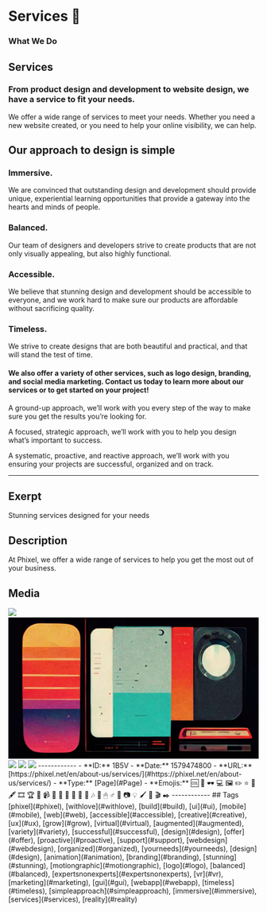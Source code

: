 # Services 🔧
### What We Do 
 
## Services 
 
### From product design and development to website design, we have a service to fit your needs. 
 
We offer a wide range of services to meet your needs. Whether you need a new website created, or you need to help your online visibility, we can help. 
 
 
## Our approach to design is simple 
 
### Immersive. 
 
We are convinced that outstanding design and development should provide unique, experiential learning opportunities that provide a gateway into the hearts and minds of people. 
 
 
### Balanced. 
 
Our team of designers and developers strive to create products that are not only visually appealing, but also highly functional. 
 
### Accessible. 
 
We believe that stunning design and development should be accessible to everyone, and we work hard to make sure our products are affordable without sacrificing quality. 
 
### Timeless. 
 
We strive to create designs that are both beautiful and practical, and that will stand the test of time. 
 
#### We also offer a variety of other services, such as logo design, branding, and social media marketing. Contact us today to learn more about our services or to get started on your project! 
 
A ground-up approach, we’ll work with you every step of the way to make sure you get the results you’re looking for. 
 
A focused, strategic approach, we’ll work with you to help you design what’s important to success. 
 
A systematic, proactive, and reactive approach, we’ll work with you ensuring your projects are successful, organized and on track.

------------
## Exerpt
Stunning services designed for your needs
## Description
At Phixel, we offer a wide range of services to help you get the most out of your business.
## Media
<img src="media/services.jpg">
<img src="media/services-balanced.jpg">
<img src="media/services.jpg">
<img src="media/services-timeless.jpg">
<img src="media/services-immersive.png">
------------
- **ID:** 1B5V
- **Date:** 1579474800
- **URL:** [https://phixel.net/en/about-us/services/](#https://phixel.net/en/about-us/services/)
- **Type:** [Page](#Page)
- **Emojis:** 🆒 📀 🕶 💻 🖼 ️✏ ️⭐ 🦿 🖋 🎞 🏆 🦾 📹 🥽 📸 🎩 🧑 📏 🧰 🎶 🤩 🖱 ♂️ 💚 📷 💡 🖌 🦲 🎬 ✒️
------------
## Tags
[phixel](#phixel), [withlove](#withlove), [build](#build), [ui](#ui), [mobile](#mobile), [web](#web), [accessible](#accessible), [creative](#creative), [ux](#ux), [grow](#grow), [virtual](#virtual), [augmented](#augmented), [variety](#variety), [successful](#successful), [design](#design), [offer](#offer), [proactive](#proactive), [support](#support), [webdesign](#webdesign), [organized](#organized), [yourneeds](#yourneeds), [design](#design), [animation](#animation), [branding](#branding), [stunning](#stunning), [motiongraphic](#motiongraphic), [logo](#logo), [balanced](#balanced), [expertsnonexperts](#expertsnonexperts), [vr](#vr), [marketing](#marketing), [gui](#gui), [webapp](#webapp), [timeless](#timeless), [simpleapproach](#simpleapproach), [immersive](#immersive), [services](#services), [reality](#reality)